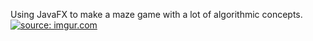 Using JavaFX to make a maze game with a lot of algorithmic concepts.
<a href="https://i.imgur.com/nUETayc.png"><img src="https://i.imgur.com/nUETayc.png" title="source: imgur.com" /></a>
